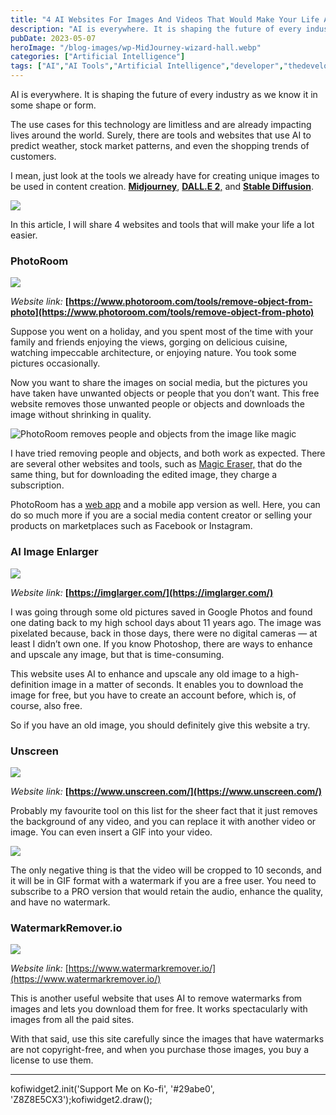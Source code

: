 ```yaml
---
title: "4 AI Websites For Images And Videos That Would Make Your Life A Lot Easier"
description: "AI is everywhere. It is shaping the future of every industry as we know it in some shape or form. The use cases for this technology are limitless and are already impacting lives around the world. Surely, there are tools and websites that use AI to predict weather, stock market patterns, and even the shopping [&hellip;]"
pubDate: 2023-05-07
heroImage: "/blog-images/wp-MidJourney-wizard-hall.webp"
categories: ["Artificial Intelligence"]
tags: ["AI","AI Tools","Artificial Intelligence","developer","thedeveloperstory"]
---
```


AI is everywhere. It is shaping the future of every industry as we know it in some shape or form.

The use cases for this technology are limitless and are already impacting lives around the world. Surely, there are tools and websites that use AI to predict weather, stock market patterns, and even the shopping trends of customers.

I mean, just look at the tools we already have for creating unique images to be used in content creation. **[Midjourney](https://www.midjourney.com/home/?callbackUrl=%2Fapp%2F)**, [**DALL.E 2**,](https://openai.com/product/dall-e-2) and [**Stable Diffusion**](https://stablediffusionweb.com/).

![](https://thedeveloperstory.com/wp-content/uploads/2023/05/ezgif-3-abbdc38004.gif)

In this article, I will share 4 websites and tools that will make your life a lot easier.

### **PhotoRoom**

![](https://thedeveloperstory.com/wp-content/uploads/2023/05/screely-1682863952272-1024x505.png)

_Website link:_ **[https://www.photoroom.com/tools/remove-object-from-photo](https://www.photoroom.com/tools/remove-object-from-photo)**

Suppose you went on a holiday, and you spent most of the time with your family and friends enjoying the views, gorging on delicious cuisine, watching impeccable architecture, or enjoying nature. You took some pictures occasionally.

Now you want to share the images on social media, but the pictures you have taken have unwanted objects or people that you don’t want. This free website removes those unwanted people or objects and downloads the image without shrinking in quality.

![PhotoRoom removes people and objects from the image like magic
](https://thedeveloperstory.com/wp-content/uploads/2023/05/ezgif-2-b358725167.gif)

I have tried removing people and objects, and both work as expected. There are several other websites and tools, such as [Magic Eraser,](https://magicstudio.com/magiceraser) that do the same thing, but for downloading the edited image, they charge a subscription.

PhotoRoom has a [web app](https://app.photoroom.com/create) and a mobile app version as well. Here, you can do so much more if you are a social media content creator or selling your products on marketplaces such as Facebook or Instagram.

### **AI Image Enlarger**

![](https://thedeveloperstory.com/wp-content/uploads/2023/05/screely-1682871602455-1024x518.png)

_Website link:_ **[https://imglarger.com/](https://imglarger.com/)**

I was going through some old pictures saved in Google Photos and found one dating back to my high school days about 11 years ago. The image was pixelated because, back in those days, there were no digital cameras — at least I didn’t own one. If you know Photoshop, there are ways to enhance and upscale any image, but that is time-consuming.

This website uses AI to enhance and upscale any old image to a high-definition image in a matter of seconds. It enables you to download the image for free, but you have to create an account before, which is, of course, also free.

So if you have an old image, you should definitely give this website a try.

### **Unscreen**

![](https://thedeveloperstory.com/wp-content/uploads/2023/05/screely-1682874120868-1024x487.png)

_Website link:_ **[https://www.unscreen.com/](https://www.unscreen.com/)**

Probably my favourite tool on this list for the sheer fact that it just removes the background of any video, and you can replace it with another video or image. You can even insert a GIF into your video.

![](https://thedeveloperstory.com/wp-content/uploads/2023/05/ezgif-5-dd7909a02d.gif)

The only negative thing is that the video will be cropped to 10 seconds, and it will be in GIF format with a watermark if you are a free user. You need to subscribe to a PRO version that would retain the audio, enhance the quality, and have no watermark.

### **WatermarkRemover.io**

![](https://thedeveloperstory.com/wp-content/uploads/2023/05/screely-1682879644223-1024x491.png)

_Website link:_ [https://www.watermarkremover.io/](https://www.watermarkremover.io/)

This is another useful website that uses AI to remove watermarks from images and lets you download them for free. It works spectacularly with images from all the paid sites.

With that said, use this site carefully since the images that have watermarks are not copyright-free, and when you purchase those images, you buy a license to use them.

* * *

kofiwidget2.init('Support Me on Ko-fi', '#29abe0', 'Z8Z8E5CX3');kofiwidget2.draw();